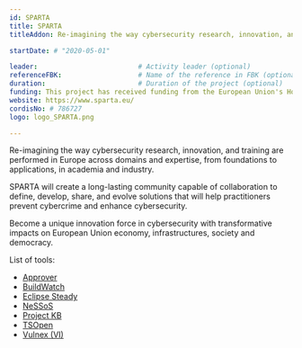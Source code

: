 ```yaml
---
id: SPARTA
title: SPARTA
titleAddon: Re-imagining the way cybersecurity research, innovation, and training are performed in Europe

startDate: # "2020-05-01"

leader:                         # Activity leader (optional)
referenceFBK:                   # Name of the reference in FBK (optional)
duration:                       # Duration of the project (optional)
funding: This project has received funding from the European Union's Horizon 2020 research and innovation programme under grant agreement No 830892.
website: https://www.sparta.eu/
cordisNo: # 786727
logo: logo_SPARTA.png

---
```

Re-imagining the way cybersecurity research, innovation, and training are performed in Europe across domains and expertise, from foundations to applications, in academia and industry.

SPARTA will create a long-lasting community capable of collaboration to define, develop, share, and evolve solutions that will help practitioners prevent cybercrime and enhance cybersecurity.

Become a unique innovation force in cybersecurity with transformative impacts on European Union economy, infrastructures, society and democracy.

List of tools:

* [Approver](https://approver.talos-sec.com)
* [BuildWatch](https://dl.acm.org/doi/pdf/10.1145/3407023.3409183)
* [Eclipse Steady](https://eclipse.github.io/steady/)
* [NeSSoS](https://www.cybersecurityosservatorio.it/en/Services/survey.jsp)
* [Project KB](https://sap.github.io/project-kb/)
* [TSOpen](https://github.com/JordanSamhi/TSOpen)
* [Vulnex (VI)](https://github.com/dbvis-ukon/vulnex)
